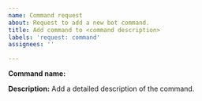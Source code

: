 ```yaml
---
name: Command request
about: Request to add a new bot command.
title: Add command to <command description>
labels: 'request: command'
assignees: ''

---
```


**Command name:** <command name>

**Description:**
Add a detailed description of the command.
